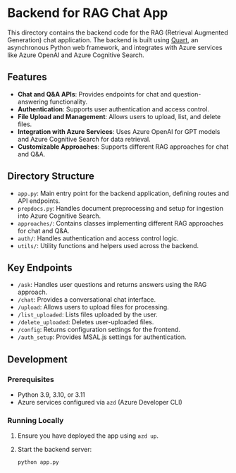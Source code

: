 # Backend for RAG Chat App

This directory contains the backend code for the RAG (Retrieval Augmented Generation) chat application. The backend is built using [Quart](https://quart.palletsprojects.com/), an asynchronous Python web framework, and integrates with Azure services like Azure OpenAI and Azure Cognitive Search.

## Features

- **Chat and Q&A APIs**: Provides endpoints for chat and question-answering functionality.
- **Authentication**: Supports user authentication and access control.
- **File Upload and Management**: Allows users to upload, list, and delete files.
- **Integration with Azure Services**: Uses Azure OpenAI for GPT models and Azure Cognitive Search for data retrieval.
- **Customizable Approaches**: Supports different RAG approaches for chat and Q&A.

## Directory Structure

- `app.py`: Main entry point for the backend application, defining routes and API endpoints.
- `prepdocs.py`: Handles document preprocessing and setup for ingestion into Azure Cognitive Search.
- `approaches/`: Contains classes implementing different RAG approaches for chat and Q&A.
- `auth/`: Handles authentication and access control logic.
- `utils/`: Utility functions and helpers used across the backend.

## Key Endpoints

- `/ask`: Handles user questions and returns answers using the RAG approach.
- `/chat`: Provides a conversational chat interface.
- `/upload`: Allows users to upload files for processing.
- `/list_uploaded`: Lists files uploaded by the user.
- `/delete_uploaded`: Deletes user-uploaded files.
- `/config`: Returns configuration settings for the frontend.
- `/auth_setup`: Provides MSAL.js settings for authentication.

## Development

### Prerequisites

- Python 3.9, 3.10, or 3.11
- Azure services configured via `azd` (Azure Developer CLI)

### Running Locally

1. Ensure you have deployed the app using `azd up`.
2. Start the backend server:

   ```shell
   python app.py